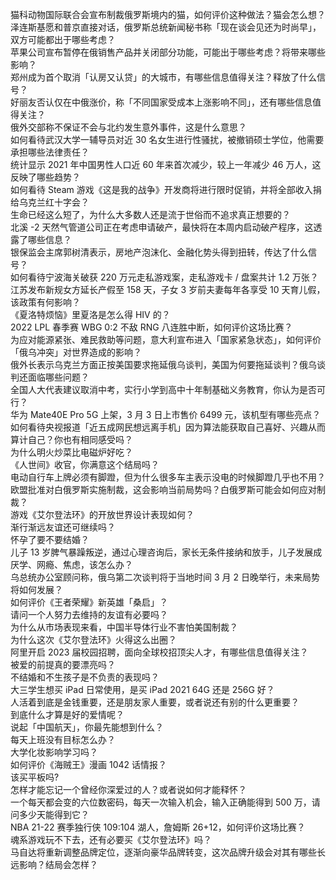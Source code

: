 猫科动物国际联合会宣布制裁俄罗斯境内的猫，如何评价这种做法？猫会怎么想？  
泽连斯基愿和普京直接对话，俄罗斯总统新闻秘书称「现在谈会见还为时尚早」，双方可能都出于哪些考虑？  
苹果公司宣布暂停在俄销售产品并关闭部分功能，可能出于哪些考虑？将带来哪些影响？  
郑州成为首个取消「认房又认贷」的大城市，有哪些信息值得关注？释放了什么信号？  
好丽友否认仅在中俄涨价，称「不同国家受成本上涨影响不同」，还有哪些信息值得关注？  
俄外交部称不保证不会与北约发生意外事件，这是什么意思？  
如何看待武汉大学一辅导员对近 30 名女生进行性骚扰，被撤销硕士学位，他需要承担哪些法律责任？  
统计显示 2021 年中国男性人口近 60 年来首次减少，较上一年减少 46 万人，这反映了哪些趋势？  
如何看待 Steam 游戏《这是我的战争》开发商将进行限时促销，并将全部收入捐给乌克兰红十字会？  
生命已经这么短了，为什么大多数人还是流于世俗而不追求真正想要的？  
北溪 -2 天然气管道公司正在考虑申请破产，最快将在本周内启动破产程序，这透露了哪些信息？  
银保监会主席郭树清表示，房地产泡沫化、金融化势头得到扭转，传达了什么信号？  
如何看待宁波海关破获 220 万元走私游戏案，走私游戏卡 / 盘案共计 1.2 万张？  
江苏发布新规女方延长产假至 158 天，子女 3 岁前夫妻每年各享受 10 天育儿假，该政策有何影响？  
《夏洛特烦恼》里夏洛是怎么得 HIV 的？  
2022 LPL 春季赛 WBG 0:2 不敌 RNG 八连胜中断，如何评价这场比赛？  
为应对能源紧张、难民救助等问题，意大利宣布进入「国家紧急状态」，如何评价「俄乌冲突」对世界造成的影响？  
俄外长表示乌克兰方面正按美国要求拖延俄乌谈判，美国为何要拖延谈判？俄乌谈判还面临哪些问题？  
全国人大代表建议取消中考，实行小学到高中十年制基础义务教育，你认为是否可行？  
华为 Mate40E Pro 5G 上架，3 月 3 日上市售价 6499 元，该机型有哪些亮点？  
如何看待央视报道「近五成网民想远离手机」因为算法能获取自己喜好、兴趣从而算计自己？你也有相同感受吗？  
为什么明火炒菜比电磁炉好吃？  
《人世间》收官，你满意这个结局吗？  
电动自行车上牌必须有脚蹬，但为什么很多车主表示没电的时候脚蹬几乎也不用？  
欧盟批准对白俄罗斯实施制裁，这会影响当前局势吗？白俄罗斯可能会如何应对制裁？  
游戏《艾尔登法环》的开放世界设计表现如何？  
渐行渐远友谊还可继续吗？  
怀孕了要不要结婚？  
儿子 13 岁脾气暴躁叛逆，通过心理咨询后，家长无条件接纳和放手，儿子发展成厌学、网瘾、焦虑，该怎么办？  
乌总统办公室顾问称，俄乌第二次谈判将于当地时间 3 月 2 日晚举行，未来局势将如何发展？  
如何评价《王者荣耀》新英雄「桑启」？  
请问一个人努力去维持的友谊有必要吗？  
为什么从市场表现来看，中国半导体行业不害怕美国制裁？  
为什么这次《艾尔登法环》火得这么出圈？  
阿里开启 2023 届校园招聘，面向全球校招顶尖人才，有哪些信息值得关注？  
被爱的前提真的要漂亮吗？  
不结婚和不生孩子是不负责的表现吗？  
大三学生想买 iPad 日常使用，是买 iPad 2021 64G 还是 256G 好？  
人活着到底是金钱重要，还是朋友家人重要，或者说还有别的什么更重要？  
到底什么才算是好的爱情呢？  
说起「中国航天」，你最先能想到什么？  
每天上班没有目标怎么办？  
大学化妆影响学习吗？  
如何评价《海贼王》漫画 1042 话情报？  
该买平板吗?  
怎样才能忘记一个曾经你深爱过的人？或者说如何才能释怀？  
一个每天都会变的六位数密码，每天一次输入机会，输入正确能得到 500 万，请问多少天能得到它？  
NBA 21-22 赛季独行侠 109:104 湖人，詹姆斯 26+12，如何评价这场比赛？  
魂系游戏玩不下去，还有必要买《艾尔登法环》吗？  
马自达将重新调整品牌定位，逐渐向豪华品牌转变，这次品牌升级会对其有哪些长远影响？结局会怎样？  
